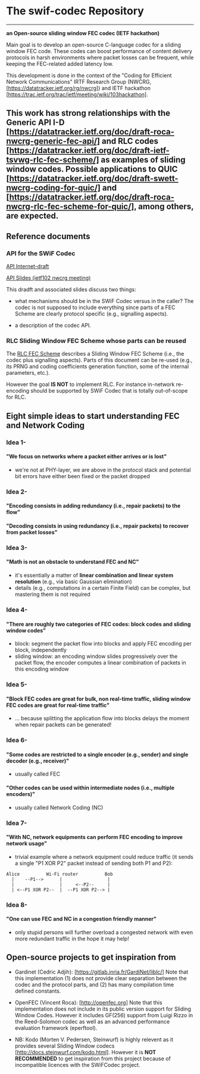 # The swif-codec Repository

--------
**an Open-source sliding window FEC codec (IETF hackathon)**

Main goal is to develop an open-source C-language codec for a sliding window FEC code. These codes can boost performance of content delivery protocols in harsh environments where packet losses can be frequent, while keeping the FEC-related added latency low.

This development is done in the context of the "Coding for Efficient Network Communications" IRTF Research Group (NWCRG, [https://datatracker.ietf.org/rg/nwcrg]) and IETF hackathon [https://trac.ietf.org/trac/ietf/meeting/wiki/103hackathon].

This work has strong relationships with the Generic API I-D [https://datatracker.ietf.org/doc/draft-roca-nwcrg-generic-fec-api/] and RLC codes [https://datatracker.ietf.org/doc/draft-ietf-tsvwg-rlc-fec-scheme/] as examples of sliding window codes. Possible applications to QUIC [https://datatracker.ietf.org/doc/draft-swett-nwcrg-coding-for-quic/] and [https://datatracker.ietf.org/doc/draft-roca-nwcrg-rlc-fec-scheme-for-quic/], among others, are expected. 
--------

## Reference documents

### API for the SWiF Codec

[API Internet-draft](https://datatracker.ietf.org/doc/draft-roca-nwcrg-generic-fec-api/)

[API Slides (ietf102 nwcrg meeting)](https://github.com/irtf-nwcrg/rg-materials/blob/master/ietf102-2018-07/03_roca_generic_fec_api.pdf)

This dradft and associated slides discuss two things:
- what mechanisms should be in the SWiF Codec versus in the caller?
The codec is not supposed to include everything since parts of a FEC Scheme are clearly protocol specific (e.g., signalling aspects).

- a description of the codec API.

### RLC Sliding Window FEC Scheme whose parts can be reused

The [RLC FEC Scheme](https://tools.ietf.org/html/draft-ietf-tsvwg-rlc-fec-scheme) describes a Sliding Window FEC Scheme (i.e., the codec plus signalling aspects).
Parts of this document can be re-used (e.g., its PRNG and coding coefficients generation function, some of the internal parameters, etc.).

However the goal **IS NOT** to implement RLC. For instance in-network re-encoding should be supported by SWiF Codec that is totally out-of-scope for RLC.


## Eight simple ideas to start understanding FEC and Network Coding

### Idea 1-
#### "We focus on networks where a packet either arrives or is lost"
- we're not at PHY-layer, we are above in the protocol stack and potential bit errors have either been fixed or the packet dropped

### Idea 2-
#### "Encoding consists in adding redundancy (i.e., repair packets) to the flow"

#### "Decoding consists in using redundancy (i.e., repair packets) to recover from packet losses"

### Idea 3-
#### "Math is not an obstacle to understand FEC and NC"
- it's essentially a matter of **linear combination and linear system resolution** (e.g., via basic Gaussian elimination)
- details (e.g., computations in a certain Finite Field) can be complex, but mastering them is not required

### Idea 4-
#### "There are roughly two categories of FEC codes: block codes and sliding window codes"
- block: segment the packet flow into blocks and apply FEC encoding per block, independently
- sliding window: an encoding window slides progressively over the packet flow, the encoder computes a linear combination of packets in this encoding window

### Idea 5-
#### "Block FEC codes are great for bulk, non real-time traffic, sliding window FEC codes are great for real-time traffic"
- ... because splitting the application flow into blocks delays the moment when repair packets can be generated!

### Idea 6-
#### "Some codes are restricted to a single encoder (e.g., sender) and single decoder (e.g., receiver)"
- usually called FEC

#### "Other codes can be used within intermediate nodes (i.e., multiple encoders)"
- usually called Network Coding (NC)

### Idea 7-
#### "With NC, network equipments can perform FEC encoding to improve network usage"
- trivial example where a network equipment could reduce traffic (it sends a single "P1 XOR P2" packet instead of sending both P1 and P2):
      
<pre><code>Alice          Wi-Fi router          Bob    
  |    --P1-->      |                 |    
  |                 |     <--P2--     |    
  | <--P1 XOR P2--  |  --P1 XOR P2--> |    
</code></pre>

### Idea 8-
#### "One can use FEC and NC in a congestion friendly manner"
- only stupid persons will further overload a congested network with even more redundant traffic in the hope it may help!


## Open-source projects to get inspiration from

- Gardinet (Cedric Adjih): [https://gitlab.inria.fr/GardiNet/liblc/]
	Note that this implementation (1) does not provide clear separation between the codec and the protocol parts, and (2) has many compilation time defined constants.

- OpenFEC (Vincent Roca): [http://openfec.org]
	Note that this implementation does not include in its public version support for Sliding Window Codes.
	However it includes GF(256) support from Luigi Rizzo in the Reed-Solomon codec as well as an advanced performance evaluation framework (eperftool).

- NB: Kodo (Morten V. Pedersen, Steinwurf) is highly relevent as it provides several Sliding Window codecs [http://docs.steinwurf.com/kodo.html].
	However it is **NOT RECOMMENDED** to get inspiration from this project because of incompatible licences with the SWiFCodec project.


